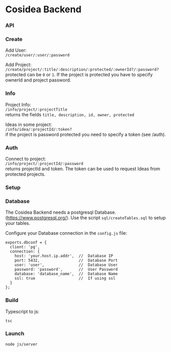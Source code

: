 Cosidea Backend
===============

### API ###

### Create

Add User:  
```/create/user/:user/:password```

Add Project:  
```/create/project/:title/:description/:protected/:ownerId?/:password?```  
protected can be ```0``` or ```1```. If the project is protected you have to specify ownerId and project password.

### Info

Project Info:  
```/info/project/:projectTitle```  
returns the fields ```title, description, id, owner, protected```

Ideas in some project:  
```/info/idea/:projectId/:token?```  
if the project is password protected you need to specify a token (see /auth).

### Auth

Connect to project:  
```/info/project/:projectId/:password```  
returns projectId and token. The token can be used to request Ideas from protected projects.


### Setup ###

### Database
The Cosidea Backend needs a postgresql Database. (https://www.postgresql.org/). 
Use the script ```sql/createTables.sql``` to setup your tables.


Configure your Database connection in the ```config.js``` file:

```
exports.dbconf = {
  client: 'pg',
  connection: {
    host: 'your.host.ip.addr',  //  Database IP
    port: 5432,                 //  Database Port
    user: 'user',               //  Database User
    password: 'password',       //  User Password
    database: 'database_name',  //  Database Name
    ssl: true                   //  If using ssl
  }
};
```

### Build
Typescript to js:

```
tsc
```

### Launch
```
node js/server
```


